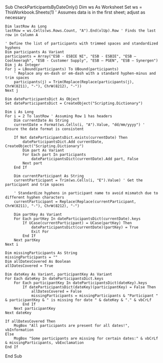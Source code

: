 Sub CheckParticipantsByDateOnly()
    Dim ws As Worksheet
    Set ws = ThisWorkbook.Sheets(1) ' Assumes data is in the first sheet; adjust as necessary
    
    Dim lastRow As Long
    lastRow = ws.Cells(ws.Rows.Count, "A").End(xlUp).Row ' Finds the last row in Column A
    
    ' Define the list of participants with trimmed spaces and standardized hyphens
    Dim participants As Variant
    participants = Array("ESB - ESBIE NI", "ESB - ESBIE", "ESB – Coolkeeragh", "ESB - Customer Supply", "ESB – PGEN", "ESB – Synergen")
    Dim j As Integer
    For j = LBound(participants) To UBound(participants)
        ' Replace any en-dash or em-dash with a standard hyphen-minus and trim spaces
        participants(j) = Trim(Replace(Replace(participants(j), ChrW(8211), "-"), ChrW(8212), "-"))
    Next j
    
    Dim dateParticipantsDict As Object
    Set dateParticipantsDict = CreateObject("Scripting.Dictionary")
    
    Dim i As Long
    For i = 2 To lastRow ' Assuming Row 1 has headers
        Dim currentDate As String
        currentDate = Format(ws.Cells(i, "A").Value, "dd/mm/yyyy") ' Ensure the date format is consistent
        
        If Not dateParticipantsDict.exists(currentDate) Then
            dateParticipantsDict.Add currentDate, CreateObject("Scripting.Dictionary")
            Dim part As Variant
            For Each part In participants
                dateParticipantsDict(currentDate).Add part, False
            Next part
        End If
        
        Dim currentParticipant As String
        currentParticipant = Trim(ws.Cells(i, "E").Value) ' Get the participant and trim spaces
        
        ' Standardize hyphens in participant name to avoid mismatch due to different hyphen characters
        currentParticipant = Replace(Replace(currentParticipant, ChrW(8211), "-"), ChrW(8212), "-")
        
        Dim partKey As Variant
        For Each partKey In dateParticipantsDict(currentDate).keys
            If UCase(currentParticipant) = UCase(partKey) Then
                dateParticipantsDict(currentDate)(partKey) = True
                Exit For
            End If
        Next partKey
    Next i
    
    Dim missingParticipants As String
    missingParticipants = ""
    Dim allDatesCovered As Boolean
    allDatesCovered = True
    
    Dim dateKey As Variant, participantKey As Variant
    For Each dateKey In dateParticipantsDict.keys
        For Each participantKey In dateParticipantsDict(dateKey).keys
            If dateParticipantsDict(dateKey)(participantKey) = False Then
                allDatesCovered = False
                missingParticipants = missingParticipants & "Participant " & participantKey & " is missing for date " & dateKey & "." & vbCrLf
            End If
        Next participantKey
    Next dateKey
    
    If allDatesCovered Then
        MsgBox "All participants are present for all dates!", vbInformation
    Else
        MsgBox "Some participants are missing for certain dates:" & vbCrLf & missingParticipants, vbExclamation
    End If
End Sub
